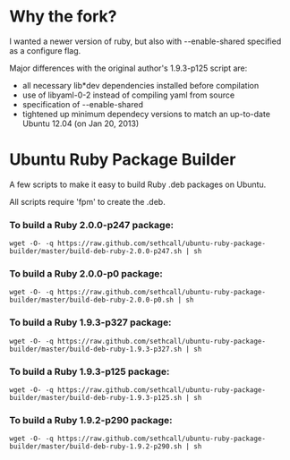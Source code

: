 Why the fork?
=============
I wanted a newer version of ruby, but also with --enable-shared specified as a configure flag.

Major differences with the original author's 1.9.3-p125 script are:
* all necessary lib*dev dependencies installed before compilation
* use of libyaml-0-2 instead of compiling yaml from source
* specification of --enable-shared
* tightened up minimum dependecy versions to match an up-to-date Ubuntu 12.04 (on Jan 20, 2013)

Ubuntu Ruby Package Builder
===========================

A few scripts to make it easy to build Ruby .deb packages on Ubuntu.

All scripts require 'fpm' to create the .deb.


### To build a Ruby 2.0.0-p247 package:

    wget -O- -q https://raw.github.com/sethcall/ubuntu-ruby-package-builder/master/build-deb-ruby-2.0.0-p247.sh | sh
    
    
### To build a Ruby 2.0.0-p0 package:

    wget -O- -q https://raw.github.com/sethcall/ubuntu-ruby-package-builder/master/build-deb-ruby-2.0.0-p0.sh | sh
    
    
### To build a Ruby 1.9.3-p327 package:

    wget -O- -q https://raw.github.com/sethcall/ubuntu-ruby-package-builder/master/build-deb-ruby-1.9.3-p327.sh | sh


### To build a Ruby 1.9.3-p125 package:

    wget -O- -q https://raw.github.com/sethcall/ubuntu-ruby-package-builder/master/build-deb-ruby-1.9.3-p125.sh | sh


### To build a Ruby 1.9.2-p290 package:

    wget -O- -q https://raw.github.com/sethcall/ubuntu-ruby-package-builder/master/build-deb-ruby-1.9.2-p290.sh | sh
    
